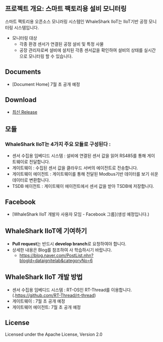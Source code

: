 ## 프로젝트 개요: 스마트 팩토리용 설비 모니터링

스마트 팩토리용 오픈소스 모니러링 시스템인 WhaleShark IIoT는 IIoT기반 공정 모니터링 시스템입니다.
 - 모니터링 대상
   - 각종 환경 센서가 연결된 공정 설비 및 특정 사물
   - 공장 관리자로써 설비에 설치된 각종 센서값을 확인하여 설비의 상태를 실시간으로 모니터링 할 수 있습니다.
   
## Documents
 - [Document Home] 7월 초 공개 예정

## Download
 - [최신 Release](https://github.com/dataignitelab/WhaleShark_IIoT)

## 모듈
### WhaleShark IIoT는 4가지 주요 모듈로 구성된다 :
- 센서 수집용 임베디드 시스템 : 설비에 연결된 센서 값을 읽어 RS485를 통해 게이트웨이로 전달합니다.
- 게이트웨이 : 수집된 센서 값을 클라우드 서버의 에이전트로 전송합니다.
- 게이트웨이 에이전트 : 게이트웨이를 통해 전달된 Modbus기반 데이터를 보기 쉬운 데이터로 변환합니다.
- TSDB 에이전트 : 게이트웨이 에이전트에서 센서 값을 받아 TSDB에 저장합니다.

## Facebook
 - [WhaleShark IIoT 개발자 사용자 모임 - Facebook 그룹](생성 예정입니다.)

## WhaleShark IIoT에 기여하기
 - **Pull request**는 반드시 **develop branch**로 요청하여야 합니다.
 - 상세한 내용은 Blog를 참조하여 사 학습하시기 바랍니다.
   - https://blog.naver.com/PostList.nhn?blogId=dataignitelab&categoryNo=6
   
## WhaleShark IIoT 개발 방법
- 센서 수집용 임베디드 시스템 : RT-OS인 RT-Thread를 이용합니다.(.https://github.com/RT-Thread/rt-thread)
- 게이트웨이 : 7월 초 공개 예정
- 게이트웨어 에이전트:  7월 초 공개 예정

## License
Licensed under the Apache License, Version 2.0
<br>
